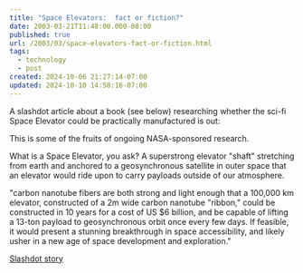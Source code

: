 ```yaml
---
title: "Space Elevators:  fact or fiction?"
date: 2003-03-21T11:48:00.000-08:00
published: true
url: /2003/03/space-elevators-fact-or-fiction.html
tags:
  - technology
  - post
created: 2024-10-06 21:27:14-07:00
updated: 2024-10-10 14:58:16-07:00
---
```


A slashdot article about a book (see below) researching whether the sci-fi Space Elevator could be practically manufactured is out:  
  
  
  
This is some of the fruits of ongoing NASA-sponsored research.  
  
What is a Space Elevator, you ask? A superstrong elevator "shaft" stretching from earth and anchored to a geosynchronous satellite in outer space that an elevator would ride upon to carry payloads outside of our atmosphere.  
  
"carbon nanotube fibers are both strong and light enough that a 100,000 km elevator, constructed of a 2m wide carbon nanotube "ribbon," could be constructed in 10 years for a cost of US $6 billion, and be capable of lifting a 13-ton payload to geosynchronous orbit once every few days. If feasible, it would present a stunning breakthrough in space accessibility, and likely usher in a new age of space development and exploration."  
  
[Slashdot story](http://books.slashdot.org/article.pl?sid=03/03/05/1914246&mode=nocomment&tid=134&tid=160)